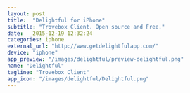 ```yaml
---
layout: post
title:  "Delightful for iPhone"
subtitle: "Trovebox Client. Open source and Free."
date:   2015-12-19 12:32:24
categories: iphone
external_url: "http://www.getdelightfulapp.com/"
device: "iphone"
app_preview: "/images/delightful/preview-delightful.png"
name: "Delightful"
tagline: "Trovebox Client"
app_icon: "/images/delightful/Delightful.png"
---
```

